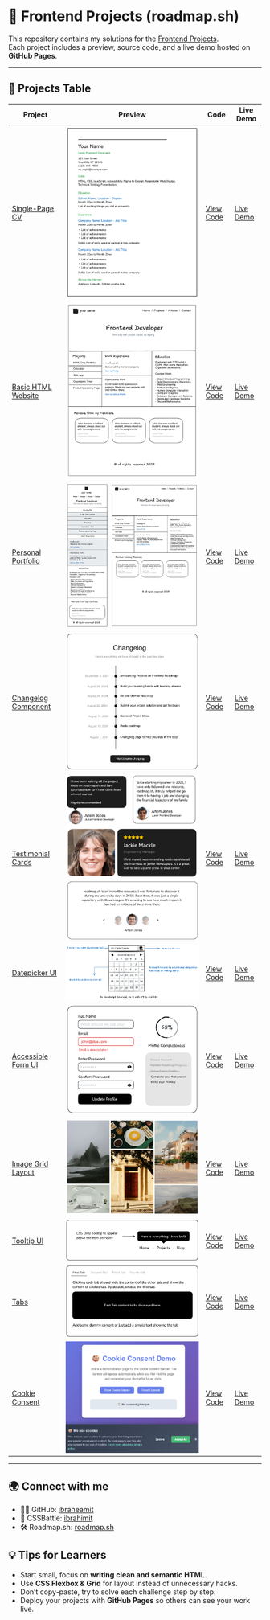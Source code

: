 # 🚀 Frontend Projects (roadmap.sh)

This repository contains my solutions for the [Frontend Projects](https://roadmap.sh/frontend/projects).  
Each project includes a preview, source code, and a live demo hosted on **GitHub Pages**.

---

## 📂 Projects Table

| Project                                                                | Preview                                              | Code                                       | Live Demo                                                                                            |
| ---------------------------------------------------------------------- | ---------------------------------------------------- | ------------------------------------------ | ---------------------------------------------------------------------------------------------------- |
| [Single-Page CV](https://roadmap.sh/projects/single-page-cv)           | ![Preview](projects/single-page-cv/preview.png)      | [View Code](projects/single-page-cv/)      | [Live Demo](https://ibraheamit.github.io/frontend-projects-roadmap.sh/projects/single-page-cv/)      |
| [Basic HTML Website](https://roadmap.sh/projects/basic-html-website)   | ![Preview](projects/basic-html-website/preview.png)  | [View Code](projects/basic-html-website/)  | [Live Demo](https://ibraheamit.github.io/frontend-projects-roadmap.sh/projects/basic-html-website/)  |
| [Personal Portfolio](https://roadmap.sh/projects/portfolio-website)    | ![Preview](projects/personal-portfolio/preview.png)  | [View Code](projects/personal-portfolio/)  | [Live Demo](https://ibraheamit.github.io/frontend-projects-roadmap.sh/projects/personal-portfolio/)  |
| [Changelog Component](https://roadmap.sh/projects/changelog-component) | ![Preview](projects/changelog-component/preview.png) | [View Code](projects/changelog-component/) | [Live Demo](https://ibraheamit.github.io/frontend-projects-roadmap.sh/projects/changelog-component/) |
| [Testimonial Cards](https://roadmap.sh/projects/testimonial-cards)     | ![Preview](projects/testimonial-cards/preview.png)   | [View Code](projects/testimonial-cards/)   | [Live Demo](https://ibraheamit.github.io/frontend-projects-roadmap.sh/projects/testimonial-cards/)   |
| [Datepicker UI](https://roadmap.sh/projects/datepicker-ui)             | ![Preview](projects/datepicker-ui/preview.png)       | [View Code](projects/datepicker-ui/)       | [Live Demo](https://ibraheamit.github.io/frontend-projects-roadmap.sh/projects/datepicker-ui/)       |
| [Accessible Form UI](https://roadmap.sh/projects/accessible-form-ui)   | ![Preview](projects/accessible-form-ui/preview.png)  | [View Code](projects/accessible-form-ui/)  | [Live Demo](https://ibraheamit.github.io/frontend-projects-roadmap.sh/projects/accessible-form-ui/)  |
| [Image Grid Layout](https://roadmap.sh/projects/image-grid)            | ![Preview](projects/image-grid/preview.jpg)          | [View Code](projects/image-grid/)          | [Live Demo](https://ibraheamit.github.io/frontend-projects-roadmap.sh/projects/image-grid/)          |
| [Tooltip UI](https://roadmap.sh/projects/tooltip-ui)                   | ![Preview](projects/tooltip-ui/preview.png)          | [View Code](projects/tooltip-ui/)          | [Live Demo](https://ibraheamit.github.io/frontend-projects-roadmap.sh/projects/tooltip-ui/)          |
| [Tabs](https://roadmap.sh/projects/simple-tabs)                        | ![Preview](projects/simple-tabs/preview.png)         | [View Code](projects/simple-tabs/)         | [Live Demo](https://ibraheamit.github.io/frontend-projects-roadmap.sh/projects/simple-tabs/)         |
| [Cookie Consent](https://roadmap.sh/projects/cookie-consent)           | ![Preview](projects/cookie-consent/preview.png)      | [View Code](projects/cookie-consent/)      | [Live Demo](https://ibraheamit.github.io/frontend-projects-roadmap.sh/projects/cookie-consent/)      |

---

## 🌍 Connect with me

- 🧑‍💻 GitHub: [ibraheamit](https://github.com/ibraheamit)
- 🎯 CSSBattle: [ibrahimit](https://cssbattle.dev/player/ibrahimit)
- 🛠️ Roadmap.sh: [roadmap.sh](https://roadmap.sh/u/ibraheamit)

## 💡 Tips for Learners

- Start small, focus on **writing clean and semantic HTML**.
- Use **CSS Flexbox & Grid** for layout instead of unnecessary hacks.
- Don’t copy-paste, try to solve each challenge step by step.
- Deploy your projects with **GitHub Pages** so others can see your work live.
